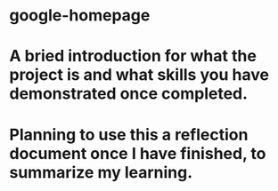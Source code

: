 # google-homepage
# A bried introduction for what the project is and what skills you have demonstrated once completed. 

# Planning to use this a reflection document once I have finished, to summarize my learning. 